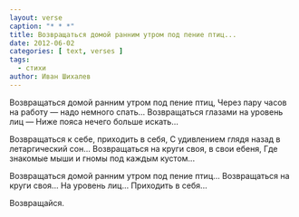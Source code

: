 ```yaml
---
layout: verse
caption: "* * *"
title: Возвращаться домой ранним утром под пение птиц...
date: 2012-06-02
categories: [ text, verses ]
tags:
  - стихи
author: Иван Шихалев
---
```

Возвращаться домой ранним утром под пение птиц,
Через пару часов на работу — надо немного спать...
Возвращаться глазами на уровень лиц —
Ниже пояса нечего больше искать...

Возвращаться к себе, приходить в себя,
С удивлением глядя назад в летаргический сон...
Возвращаться на круги своя, в свои ебеня,
Где знакомые мыши и гномы под каждым кустом...

Возвращаться домой ранним утром под пение птиц...
Возвращаться на круги своя...
На уровень лиц...
Приходить в себя...

Возвращайся.
